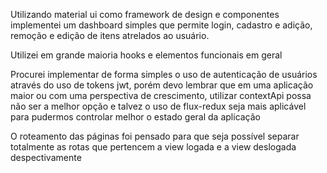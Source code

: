 Utilizando material ui como framework de design e componentes implementei um dashboard simples que permite login, cadastro e adição, remoção e edição de itens atrelados ao usuário.

Utilizei em grande maioria hooks e elementos funcionais em geral

Procurei implementar de forma simples o uso de autenticação de usuários através do uso de tokens jwt, porém devo lembrar que em uma aplicação maior ou com uma perspectiva de crescimento, utilizar contextApi possa não ser a melhor opção e talvez o uso de flux-redux seja mais aplicável para pudermos controlar melhor o estado geral da aplicação

O roteamento das páginas foi pensado para que seja possível separar totalmente as rotas que pertencem a view logada e a view deslogada despectivamente
